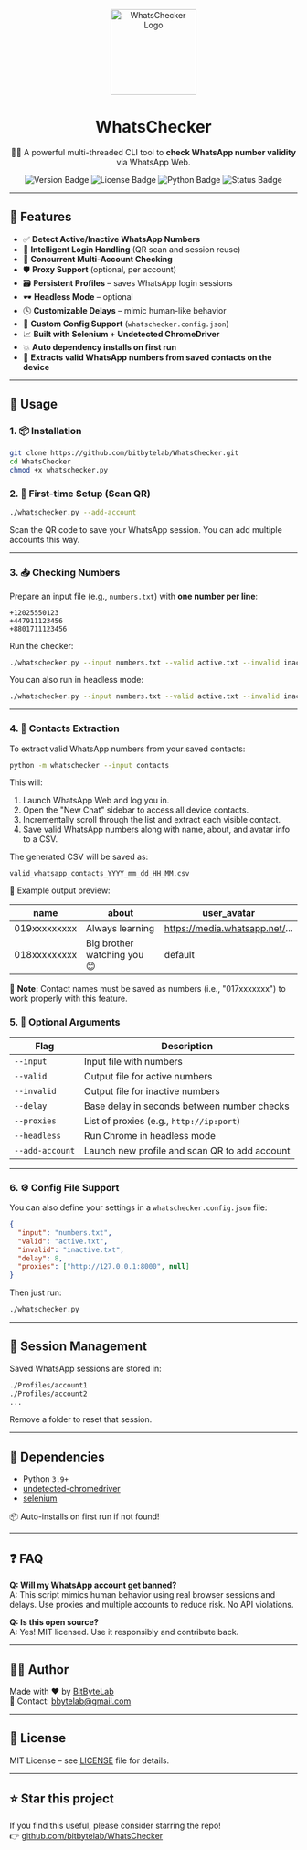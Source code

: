 <!-- README.md -->

<p align="center">
  <img src="assets/logo.png" alt="WhatsChecker Logo" height="150"/>
</p>

<h1 align="center">WhatsChecker</h1>

<p align="center">
  🕵️‍♂️ A powerful multi-threaded CLI tool to <strong>check WhatsApp number validity</strong> via WhatsApp Web.
</p>

<p align="center">
  <img src="https://img.shields.io/badge/version-0.0.1-blue?style=flat-square" alt="Version Badge" />
  <img src="https://img.shields.io/badge/license-MIT-green?style=flat-square" alt="License Badge" />
  <img src="https://img.shields.io/badge/python-3.9%2B-yellow?style=flat-square" alt="Python Badge" />
  <img src="https://img.shields.io/badge/status-beta-orange?style=flat-square" alt="Status Badge" />
</p>

---

## 🌟 Features

- ✅ **Detect Active/Inactive WhatsApp Numbers**
- 🧠 **Intelligent Login Handling** (QR scan and session reuse)
- 🔀 **Concurrent Multi-Account Checking**
- 🛡️ **Proxy Support** (optional, per account)
- 🗃️ **Persistent Profiles** – saves WhatsApp login sessions
- 🕶️ **Headless Mode** – optional
- 🕓 **Customizable Delays** – mimic human-like behavior
- 📂 **Custom Config Support** (`whatschecker.config.json`)
- 📈 **Built with Selenium + Undetected ChromeDriver**
- 💥 **Auto dependency installs on first run**
- 📇 **Extracts valid WhatsApp numbers from saved contacts on the device**


---

## 🚀 Usage

### 1. 📦 Installation

```bash
git clone https://github.com/bitbytelab/WhatsChecker.git
cd WhatsChecker
chmod +x whatschecker.py
```

### 2. 🧪 First-time Setup (Scan QR)

```bash
./whatschecker.py --add-account
```

Scan the QR code to save your WhatsApp session. You can add multiple accounts this way.

---

### 3. 📤 Checking Numbers

Prepare an input file (e.g., `numbers.txt`) with **one number per line**:

```
+12025550123
+447911123456
+8801711123456
```

Run the checker:

```bash
./whatschecker.py --input numbers.txt --valid active.txt --invalid inactive.txt
```

You can also run in headless mode:

```bash
./whatschecker.py --input numbers.txt --valid active.txt --invalid inactive.txt --headless
```

---

### 4. 📇 Contacts Extraction

To extract valid WhatsApp numbers from your saved contacts:

```bash
python -m whatschecker --input contacts
```

This will:

1. Launch WhatsApp Web and log you in.
2. Open the "New Chat" sidebar to access all device contacts.
3. Incrementally scroll through the list and extract each visible contact.
4. Save valid WhatsApp numbers along with name, about, and avatar info to a CSV.

The generated CSV will be saved as:

```
valid_whatsapp_contacts_YYYY_mm_dd_HH_MM.csv
```

📁 Example output preview:

| name         | about                        | user_avatar                                     |
|--------------|------------------------------|-------------------------------------------------|
| 019xxxxxxxxx | Always learning               | https://media.whatsapp.net/...                  |
| 018xxxxxxxxx | Big brother watching you 😊   | default                                         |

📝 **Note:** Contact names must be saved as numbers (i.e., "017xxxxxxx") to work properly with this feature.



### 5. 🧩 Optional Arguments

| Flag            | Description                                      |
|-----------------|--------------------------------------------------|
| `--input`       | Input file with numbers                          |
| `--valid`       | Output file for active numbers                   |
| `--invalid`     | Output file for inactive numbers                 |
| `--delay`       | Base delay in seconds between number checks      |
| `--proxies`     | List of proxies (e.g., `http://ip:port`)         |
| `--headless`    | Run Chrome in headless mode                      |
| `--add-account` | Launch new profile and scan QR to add account    |

---

### 6. ⚙️ Config File Support

You can also define your settings in a `whatschecker.config.json` file:

```json
{
  "input": "numbers.txt",
  "valid": "active.txt",
  "invalid": "inactive.txt",
  "delay": 8,
  "proxies": ["http://127.0.0.1:8000", null]
}
```

Then just run:

```bash
./whatschecker.py
```

---

## 🔐 Session Management

Saved WhatsApp sessions are stored in:

```bash
./Profiles/account1
./Profiles/account2
...
```

Remove a folder to reset that session.

---

## 🧰 Dependencies

- Python `3.9+`
- [undetected-chromedriver](https://github.com/ultrafunkamsterdam/undetected-chromedriver)
- [selenium](https://pypi.org/project/selenium)

📦 Auto-installs on first run if not found!

---

## ❓ FAQ

**Q: Will my WhatsApp account get banned?**  
A: This script mimics human behavior using real browser sessions and delays. Use proxies and multiple accounts to reduce risk. No API violations.

**Q: Is this open source?**  
A: Yes! MIT licensed. Use it responsibly and contribute back.

---

## 👨‍💻 Author

Made with ❤️ by [BitByteLab](https://github.com/bitbytelab)  
📧 Contact: [bbytelab@gmail.com](mailto:bbytelab@gmail.com)

---

## 📄 License

MIT License – see [LICENSE](LICENSE) file for details.

---

## ⭐️ Star this project

If you find this useful, please consider starring the repo!  
👉 [github.com/bitbytelab/WhatsChecker](https://github.com/bitbytelab/WhatsChecker)
